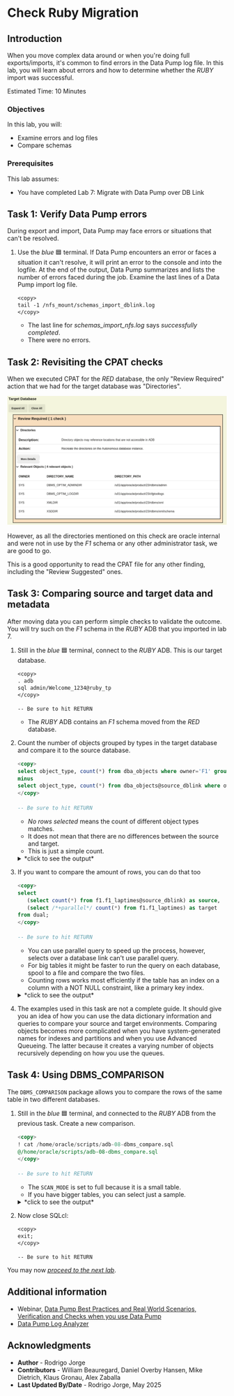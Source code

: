 # Check Ruby Migration

## Introduction

When you move complex data around or when you're doing full exports/imports, it's common to find errors in the Data Pump log file. In this lab, you will learn about errors and how to determine whether the *RUBY* import was successful.

Estimated Time: 10 Minutes

### Objectives

In this lab, you will:

* Examine errors and log files
* Compare schemas

### Prerequisites

This lab assumes:

* You have completed Lab 7: Migrate with Data Pump over DB Link

## Task 1: Verify Data Pump errors

During export and import, Data Pump may face errors or situations that can't be resolved.

1. Use the *blue* 🟦 terminal. If Data Pump encounters an error or faces a situation it can't resolve, it will print an error to the console and into the logfile. At the end of the output, Data Pump summarizes and lists the number of errors faced during the job. Examine the last lines of a Data Pump import log file.

    ``` shell
    <copy>
    tail -1 /nfs_mount/schemas_import_dblink.log
    </copy>
    ```

    * The last line for *schemas\_import\_nfs.log* says *successfully completed*.
    * There were no errors.

## Task 2: Revisiting the CPAT checks

When we executed CPAT for the *RED* database, the only "Review Required" action that we had for the target database was "Directories".

![Directories](./images/red-directories.png)

However, as all the directories mentioned on this check are oracle internal and were not in use by the *F1* schema or any other administrator task, we are good to go.

This is a good opportunity to read the CPAT file for any other finding, including the "Review Suggested" ones.

## Task 3: Comparing source and target data and metadata

After moving data you can perform simple checks to validate the outcome. You will try such on the *F1* schema in the *RUBY* ADB that you imported in lab 7.

1. Still in the *blue* 🟦 terminal, connect to the *RUBY* ADB. This is our target database.

    ``` shell
    <copy>
    . adb
    sql admin/Welcome_1234@ruby_tp
    </copy>

    -- Be sure to hit RETURN
    ```

    * The *RUBY* ADB contains an *F1* schema moved from the *RED* database.

2. Count the number of objects grouped by types in the target database and compare it to the source database.

    ``` sql
    <copy>
    select object_type, count(*) from dba_objects where owner='F1' group by object_type
    minus
    select object_type, count(*) from dba_objects@source_dblink where owner='F1' group by object_type;
    </copy>

    -- Be sure to hit RETURN
    ```

    * *No rows selected* means the count of different object types matches.
    * It does not mean that there are no differences between the source and target.
    * This is just a simple count.

    <details>
    <summary>*click to see the output*</summary>

    ``` text
    SQL> select object_type, count(*) from dba_objects where owner='F1' group by object_type
         minus
         select object_type, count(*) from dba_objects@source_dblink where owner='F1' group by object_type;

    no rows selected
    ```

    </details>

3. If you want to compare the amount of rows, you can do that too

    ``` sql
    <copy>
    select
       (select count(*) from f1.f1_laptimes@source_dblink) as source,
       (select /*+parallel*/ count(*) from f1.f1_laptimes) as target
    from dual;
    </copy>

    -- Be sure to hit RETURN
    ```

    * You can use parallel query to speed up the process, however, selects over a database link can't use parallel query.
    * For big tables it might be faster to run the query on each database, spool to a file and compare the two files.
    * Counting rows works most efficiently if the table has an index on a column with a NOT NULL constraint, like a primary key index.

    <details>
    <summary>*click to see the output*</summary>

    ``` text
    SOURCE     TARGET
    ---------- ----------
    571047     571047
    ```

    </details>

4. The examples used in this task are not a complete guide. It should give you an idea of how you can use the data dictionary information and queries to compare your source and target environments. Comparing objects becomes more complicated when you have system-generated names for indexes and partitions and when you use Advanced Queueing. The latter because it creates a varying number of objects recursively depending on how you use the queues.

## Task 4: Using DBMS_COMPARISON

The `DBMS_COMPARISON` package allows you to compare the rows of the same table in two different databases.

1. Still in the *blue* 🟦 terminal, and connected to the *RUBY* ADB from the previous task. Create a new comparison.

    ``` sql
    <copy>
    ! cat /home/oracle/scripts/adb-08-dbms_compare.sql
    @/home/oracle/scripts/adb-08-dbms_compare.sql
    </copy>

    -- Be sure to hit RETURN
    ```

    * The `SCAN_MODE` is set to full because it is a small table.
    * If you have bigger tables, you can select just a sample.

    <details>
    <summary>*click to see the output*</summary>

    ``` text
    SQL> ! cat /home/oracle/scripts/adb-08-dbms_compare.sql
    SET SERVEROUT ON

    DECLARE
      V_COMPARISON_NAME VARCHAR2(128);
      V_RESULT          BOOLEAN;
      V_COMPARISON_OUT  DBMS_COMPARISON.COMPARISON_TYPE;
    BEGIN
      FOR T IN (
        SELECT OWNER, TABLE_NAME
          FROM ALL_TABLES
         WHERE OWNER IN ('F1','HR','PM','IX','SH','BI')
      ) LOOP
        BEGIN
          V_COMPARISON_NAME := 'CMP_' || T.TABLE_NAME;

          -- Drop if exists
          BEGIN
            DBMS_COMPARISON.DROP_COMPARISON(V_COMPARISON_NAME);
          EXCEPTION
            WHEN OTHERS THEN
              NULL;
          END;

          -- Create comparison
          DBMS_COMPARISON.CREATE_COMPARISON(
            COMPARISON_NAME => V_COMPARISON_NAME,
            SCHEMA_NAME => T.OWNER,
            OBJECT_NAME => T.TABLE_NAME,
            DBLINK_NAME => 'SOURCE_DBLINK',
            REMOTE_SCHEMA_NAME => T.OWNER,
            REMOTE_OBJECT_NAME => T.TABLE_NAME,
            SCAN_MODE => DBMS_COMPARISON.CMP_SCAN_MODE_FULL
          );

          -- Run comparison
          V_RESULT := DBMS_COMPARISON.COMPARE(COMPARISON_NAME => V_COMPARISON_NAME, SCAN_INFO => V_COMPARISON_OUT);
          DBMS_OUTPUT.PUT_LINE(T.OWNER || '.' || T.TABLE_NAME || ': ' || CASE
            WHEN V_RESULT THEN
              'MATCH'
            ELSE 'DIFFER'
          END);

        EXCEPTION
          WHEN OTHERS THEN
            DBMS_OUTPUT.PUT_LINE('Error comparing ' || T.TABLE_NAME || ': ' || SQLERRM);
        END;
      END LOOP;
    END;
    /

    SQL> @/home/oracle/scripts/adb-08-dbms_compare.sql
    F1.F1_CONSTRUCTORRESULTS: MATCH
    F1.F1_QUALIFYING: MATCH
    F1.F1_SPRINTRESULTS: MATCH
    F1.F1_PITSTOPS: MATCH
    F1.F1_LAPTIMES: MATCH
    F1.F1_RESULTS: MATCH
    F1.F1_STATUS: MATCH
    F1.F1_CONSTRUCTORSTANDINGS: MATCH
    F1.F1_RACES: MATCH
    F1.F1_CONSTRUCTORS: DIFFER
    F1.F1_CIRCUITS: MATCH
    F1.F1_SEASONS: MATCH
    F1.F1_DRIVERSTANDINGS: MATCH

    PL/SQL procedure successfully completed.
    ```

    </details>

2. Now close SQLcl:

    ``` shell
    <copy>
    exit;
    </copy>

    -- Be sure to hit RETURN
    ```

You may now [*proceed to the next lab*](#next).

## Additional information

* Webinar, [Data Pump Best Practices and Real World Scenarios, Verification and Checks when you use Data Pump](https://www.youtube.com/watch?v=960ToLE-ZE8&t=4857s)
* [Data Pump Log Analyzer](https://github.com/macsdata/data-pump-log-analyzer)

## Acknowledgments

* **Author** - Rodrigo Jorge
* **Contributors** - William Beauregard, Daniel Overby Hansen, Mike Dietrich, Klaus Gronau, Alex Zaballa
* **Last Updated By/Date** - Rodrigo Jorge, May 2025
